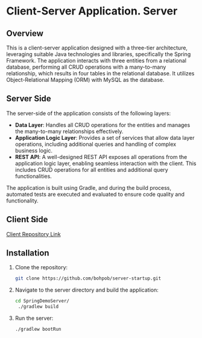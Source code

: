 # Client-Server Application. Server

## Overview

This is a client-server application designed with a three-tier architecture, leveraging suitable Java technologies and libraries, specifically the Spring Framework. 
The application interacts with three entities from a relational database, performing all CRUD operations with a many-to-many relationship, which results in four tables in the relational database. 
It utilizes Object-Relational Mapping (ORM) with MySQL as the database.

## Server Side

The server-side of the application consists of the following layers:

- **Data Layer**: Handles all CRUD operations for the entities and manages the many-to-many relationships effectively. 
- **Application Logic Layer**: Provides a set of services that allow data layer operations, including additional queries and handling of complex business logic.
- **REST API**: A well-designed REST API exposes all operations from the application logic layer, enabling seamless interaction with the client. This includes CRUD operations for all entities and additional query functionalities.

The application is built using Gradle, and during the build process, automated tests are executed and evaluated to ensure code quality and functionality.

## Client Side
[Client Repository Link](https://github.com/bohpob/cli-client-startup)

## Installation

1. Clone the repository:
   ```bash
   git clone https://github.com/bohpob/server-startup.git
   ```
2. Navigate to the server directory and build the application:
   ```bash
   cd SpringDemoServer/
    ./gradlew build
   ```
3. Run the server:
   ```bash
   ./gradlew bootRun
   ```
